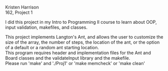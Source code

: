 Kristen Harrison  
162, Project 1  

I did this project in my Intro to Programming II course to learn about OOP, input validation, makefiles, and classes.  


This project implements Langton's Ant, and allows the user to customize the size of the array, the number of steps, the location of the ant, or the option of a default or a random ant starting location.   
This program requires header and implementation files for the Ant and Board classes and the validateInput library and the makefile.   
Please run 'make' and './Proj1' or 'make memcheck' or 'make clean'
